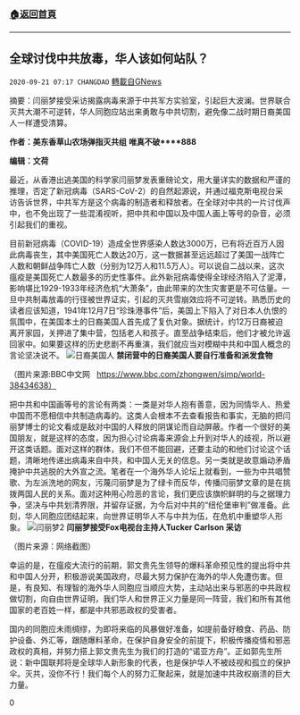 ###  [:house:返回首頁](https://github.com/ourhimalayas/txt)
---

## 全球讨伐中共放毒，华人该如何站队？
`2020-09-21 07:17 CHANGDAO` [轉載自GNews](https://gnews.org/zh-hant/373473/)

摘要：闫丽梦接受采访揭露病毒来源于中共军方实验室，引起巨大波澜。世界联合灭共大潮不可逆转，华人同胞应站出来勇敢与中共切割，避免像二战时期日裔美国人一样遭受清算。

**作者：美东香草山农场弹指灭共组** **唯真不破****888**

**编辑：文荷**

最近，从香港出逃美国的科学家闫丽梦发表重磅论文，用大量详实的数据和严谨的推理，否定了新冠病毒（SARS-CoV-2）的自然起源说，并通过福克斯电视台采访告诉世界，中共军方是这个病毒的制造者和释放者。在全球对中共的一片讨伐声中，也不免出现了一些混淆视听，把中共和中国以及中国人画上等号的杂音，必须引起我们的重视。

目前新冠病毒（COVID-19）造成全世界感染人数达3000万，已有将近百万人因此病毒丧生，其中美国死亡人数达20万，这一数据甚至远远超过了美国一战阵亡人数和朝鲜战争阵亡人数（分别为12万人和11.5万人）。可以说自二战以来，这次瘟疫是美国死亡人数最多的历史性事件。此外新冠病毒使得全球经济陷入了泥潭，影响堪比1929-1933年经济危机“大萧条”，由此带来的次生灾害更是不可估量。一旦中共制毒放毒的行径被世界证实，引起的灭共雪崩效应将不可逆转。熟悉历史的读者应该知道，1941年12月7日“珍珠港事件”后，美国上下陷入了对日本人仇恨的氛围中，在美国本土的日裔美国人首先成了复仇对象。据统计，约12万日裔被迫离开家园，关押进了集中营，包括老人和孩子。直至战争结束后，他们才被允许返回家中。如果要这样的历史悲剧不再重演，我们就应当对模糊中共和中国人概念的言论坚决说不。
![日裔美国人](https://s3.amazonaws.com/gnews-media-offload/wp-content/uploads/2020/09/21055616/Yan.jpg)
**禁闭营中的日裔美国人要自行准备和派发食物**

（图片来源:BBC中文网   https://www.bbc.com/zhongwen/simp/world-38434638）

把中共和中国画等号的言论有两类：一类是对华人抱有善意，因为同情华人、热爱中国而不愿相信中共制造病毒的。这类人会根本不去查看报告和事实，无脑的把闫丽梦博士的论文看成是敌对中国的人释放的阴谋论而自动屏蔽。作者一个很好的美国朋友，就是这样的态度，因为担心讨论病毒来源会上升到对华人的歧视，所以避开这类话题。面对这样的群体，我们不但不能回避，还要主动的和他们讨论这个话题，清晰地传递出病毒来自中共，和中国人无关的信息。另一类就是故意煽动矛盾掩护中共逃脱的大外宣之流。笔者在一个海外华人论坛上就看到，一些为中共唱赞歌、为左派洗地的网友，污蔑闫丽梦是为了绿卡而反华，传播闫丽梦文章的是在挑拨两国人民的关系。面对这种用心险恶的言论，我们更应该旗帜鲜明的与之据理力争，坚决与中共划清界限，并留存证据，为今后对中共的“纽伦堡审判”做准备。此刻，华人同胞应团结起来，向世界证明华人不与中共为伍，在危机中重塑华人形象。
![闫丽梦2](https://s3.amazonaws.com/gnews-media-offload/wp-content/uploads/2020/09/21055642/Yan1.jpg)
**闫丽梦接受Fox电视台主持人Tucker Carlson 采访**

（图片来源：网络截图）

幸运的是，在瘟疫大流行的前期，郭文贵先生领导的爆料革命预见性的提出将中共和中国人分开，积极游说美国政府，尽最大努力保护在海外的华人免遭伤害。但是，有良知、有理智的海外华人同胞应当顺应大势，主动站出来与邪恶的中共政权做切割，向自由世界证明，我们华人和世界正义力量是同一阵营，我们和所有其他国家的老百姓一样，都是中共邪恶政权的受害者。

国内的同胞应未雨绸缪，为即将来临的风暴做好准备，如提前备好粮食、药品、防护设备、外汇等，跟随爆料革命，在保护自身安全的前提下，积极传播疫情和邪恶政权的真相，并努力搭上郭文贵先生为我们的打造的“诺亚方舟”。正如郭先生所说：新中国联邦将是全球华人新形象的代表，也是保护华人不被歧视和孤立的保护伞。灭共，没你不行！我们每个人的努力汇聚起来，就是加速中共政权崩溃的巨大力量。

0
